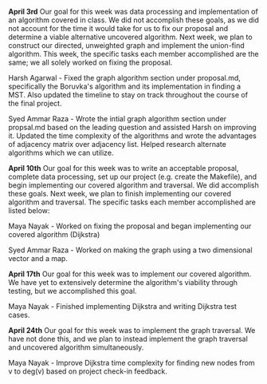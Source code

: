 **April 3rd**
Our goal for this week was data processing and implementation of an algorithm covered in class. We did not accomplish these goals, as we did not account for the time it would take for us to fix our proposal and determine a viable alternative uncovered algorithm. Next week, we plan to construct our directed, unweighted graph and implement the union-find algorithm. This week, the specific tasks each member accomplished are the same; we all solely worked on fixing the proposal.

Harsh Agarwal - Fixed the graph algorithm section under proposal.md, specifically the Boruvka's algorithm and its implementation in finding a MST. Also updated the timeline to stay on track throughout the course of the final project. 

Syed Ammar Raza - Wrote the intial graph algorithm section under propsal.md based on the leading question and assisted Harsh on improving it. Updated the time complexity of the algorithms and wrote the advantages of adjacency matrix over adjacency list. Helped research alternate algorithms which we can utilize. 


**April 10th**
Our goal for this week was to write an acceptable proposal, complete data processing, set up our project (e.g. create the Makefile), and begin implementing our covered algorithm and traversal. We did accomplish these goals. Next week, we plan to finish implementing our covered algorithm and traversal. The specific tasks each member accomplished are listed below:

Maya Nayak - Worked on fixing the proposal and began implementing our covered algorithm (Dijkstra)

Syed Ammar Raza - Worked on making the graph using a two dimensional vector and a map.


**April 17th**
Our goal for this week was to implement our covered algorithm. We have yet to extensively determine the algorithm's viability through testing, but we accomplished this goal.

Maya Nayak - Finished implementing Dijkstra and writing Dijkstra test cases.

**April 24th**
Our goal for this week was to implement the graph traversal. We have not done this, and we plan to instead implement the graph traversal and uncovered algorithm simultaneously.

Maya Nayak - Improve Dijkstra time complexity for finding new nodes from v to deg(v) based on project check-in feedback.
